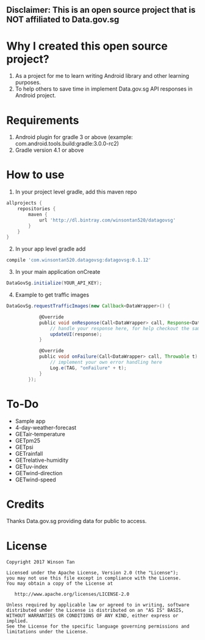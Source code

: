 ## Disclaimer: This is an open source project that is NOT affiliated to Data.gov.sg

# Why I created this open source project?
1. As a project for me to learn writing Android library and other learning purposes.
2. To help others to save time in implement Data.gov.sg API responses in Android project.

# Requirements
1. Android plugin for gradle 3 or above (example: com.android.tools.build:gradle:3.0.0-rc2)
2. Gradle version 4.1 or above

# How to use
1. In your project level gradle, add this maven repo
```groovy
allprojects {
    repositories {
        maven {
            url 'http://dl.bintray.com/winsontan520/datagovsg'
        }
    }
}
```
2. In your app level gradle add
```groovy
compile 'com.winsontan520.datagovsg:datagovsg:0.1.12'
```

3. In your main application onCreate
```groovy
DataGovSg.initialize(YOUR_API_KEY);
```
4. Example to get traffic images
```groovy
DataGovSg.requestTrafficImages(new Callback<DataWrapper>() {

            @Override
            public void onResponse(Call<DataWrapper> call, Response<DataWrapper> response) {
                // handle your response here, for help checkout the sample in this repo
                updateUI(response);
            }

            @Override
            public void onFailure(Call<DataWrapper> call, Throwable t) {
                // implement your own error handling here
                Log.e(TAG, "onFailure" + t);
            }
        });
```

# To-Do
- Sample app
- 4-day-weather-forecast
- GETair-temperature
- GETpm25
- GETpsi
- GETrainfall
- GETrelative-humidity
- GETuv-index
- GETwind-direction
- GETwind-speed

# Credits
Thanks Data.gov.sg providing data for public to access.

# License

    Copyright 2017 Winson Tan

    Licensed under the Apache License, Version 2.0 (the "License");
    you may not use this file except in compliance with the License.
    You may obtain a copy of the License at

       http://www.apache.org/licenses/LICENSE-2.0

    Unless required by applicable law or agreed to in writing, software
    distributed under the License is distributed on an "AS IS" BASIS,
    WITHOUT WARRANTIES OR CONDITIONS OF ANY KIND, either express or implied.
    See the License for the specific language governing permissions and
    limitations under the License.
